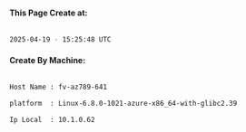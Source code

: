 
   
#### This Page Create at:

```bash

2025-04-19 - 15:25:48 UTC

```

#### Create By Machine:

```bash

Host Name : fv-az789-641

platform  : Linux-6.8.0-1021-azure-x86_64-with-glibc2.39

Ip Local  : 10.1.0.62

```


